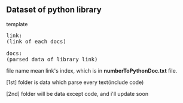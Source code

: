## Dataset of python library

template
<pre>link:
(link of each docs)

docs:
(parsed data of library link)</pre>

file name mean link's index, which is in **numberToPythonDoc.txt** file.


[1st] folder is data which parse every text(include code)

[2nd] folder will be data except code, and i'll update soon